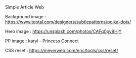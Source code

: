 Simple Article Web

Background image :
https://www.toptal.com/designers/subtlepatterns/polka-dots/

Hero image : 
https://unsplash.com/photos/CAFq0pv9HjY

PP image : 
karyl - Princess Connect

CSS reset :
https://meyerweb.com/eric/tools/css/reset/
